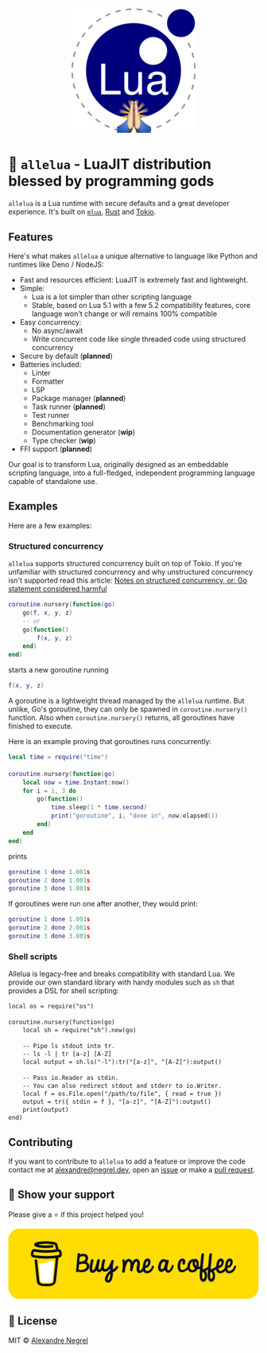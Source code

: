 <h1 align="center">
    <img height="250" src="./.github/images/allelua.png">
</h1>

# 🙏 `allelua` - LuaJIT distribution blessed by programming gods

`allelua` is a Lua runtime with secure defaults and a great developer experience.
It's built on [`mlua`](https://github.com/mlua-rs/mlua),
[Rust](https://www.rust-lang.org/) and [Tokio](https://tokio.rs).

## Features

Here's what makes `allelua` a unique alternative to language like Python and
runtimes like Deno / NodeJS:

* Fast and resources efficient: LuaJIT is extremely fast and lightweight.
* Simple:
    * Lua is a lot simpler than other scripting language
    * Stable, based on Lua 5.1 with a few 5.2 compatibility features, core language
    won't change or will remains 100% compatible
* Easy concurrency:
    * No async/await
    * Write concurrent code like single threaded code using structured concurrency
* Secure by default (**planned**)
* Batteries included:
    * Linter
    * Formatter
    * LSP
    * Package manager (**planned**)
    * Task runner (**planned**)
    * Test runner
    * Benchmarking tool
    * Documentation generator (**wip**)
    * Type checker (**wip**)
* FFI support (**planned**)

Our goal is to transform Lua, originally designed as an embeddable scripting
language, into a full-fledged, independent programming language capable of
standalone use.

## Examples

Here are a few examples:

### Structured concurrency

`allelua` supports structured concurrency built on top of Tokio. If you're
unfamiliar with structured concurrency and why unstructured concurrency isn't
supported read this article:
[Notes on structured concurrency, or: Go statement considered harmful](https://vorpus.org/blog/notes-on-structured-concurrency-or-go-statement-considered-harmful/)

```lua
coroutine.nursery(function(go)
    go(f, x, y, z)
    -- or
    go(function()
        f(x, y, z)
    end)
end)
```

starts a new goroutine running

```lua
f(x, y, z)
```

A goroutine is a lightweight thread managed by the `allelua` runtime. But unlike,
Go's goroutine, they can only be spawned in `coroutine.nursery()` function. Also
when `coroutine.nursery()` returns, all goroutines have finished to execute.

Here is an example proving that goroutines runs concurrently:

```lua
local time = require("time")

coroutine.nursery(function(go)
    local now = time.Instant:now()
    for i = 1, 3 do
        go(function()
            time.sleep(1 * time.second)
            print("goroutine", i, "done in", now:elapsed())
        end)
    end
end)
```

prints

```lua
goroutine 1 done 1.001s
goroutine 2 done 1.001s
goroutine 3 done 1.001s
```

If goroutines were run one after another, they would print:

```lua
goroutine 1 done 1.001s
goroutine 2 done 2.001s
goroutine 3 done 3.001s
```

### Shell scripts

Allelua is legacy-free and breaks compatibility with standard Lua. We provide our
own standard library with handy modules such as `sh` that provides a DSL for
shell scripting:

```shell
local os = require("os")

coroutine.nursery(function(go)
    local sh = require("sh").new(go)

    -- Pipe ls stdout into tr.
    -- ls -l | tr [a-z] [A-Z]
    local output = sh.ls("-l"):tr("[a-z]", "[A-Z]"):output()

    -- Pass io.Reader as stdin.
    -- You can also redirect stdout and stderr to io.Writer.
    local f = os.File.open("/path/to/file", { read = true })
    output = tr({ stdin = f }, "[a-z]", "[A-Z]"):output()
    print(output)
end)
```

## Contributing

If you want to contribute to `allelua` to add a feature or improve the code contact
me at [alexandre@negrel.dev](mailto:alexandre@negrel.dev), open an
[issue](https://github.com/negrel/allelua/issues) or make a
[pull request](https://github.com/negrel/allelua/pulls).

## :stars: Show your support

Please give a :star: if this project helped you!

[![buy me a coffee](https://github.com/negrel/.github/raw/master/.github/images/bmc-button.png?raw=true)](https://www.buymeacoffee.com/negrel)

## :scroll: License

MIT © [Alexandre Negrel](https://www.negrel.dev/)
